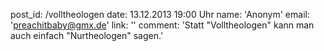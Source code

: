 post_id: /volltheologen
date: 13.12.2013 19:00 Uhr
name: 'Anonym'
email: 'preachitbaby@gmx.de'
link: ''
comment: 'Statt "Volltheologen" kann man auch einfach "Nurtheologen" sagen.'